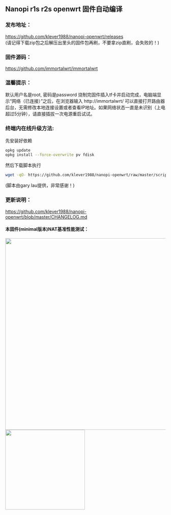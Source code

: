 ## Nanopi r1s r2s openwrt 固件自动编译


### 发布地址：

https://github.com/klever1988/nanopi-openwrt/releases  
(请记得下载zip包之后解压出里头的固件包再刷，不要拿zip直刷，会失败的！)

### 固件源码：

https://github.com/immortalwrt/immortalwrt

### 温馨提示：

默认用户名是root, 密码是password
烧制完固件插入tf卡并启动完成，电脑端显示“网络（已连接）”之后，在浏览器输入 http://immortalwrt/ 可以直接打开路由器后台，无需修改本地连接设置或者查看IP地址。如果网络状态一直是未识别（上电超过5分钟），请直接插拔一次电源重启试试。

### 终端内在线升级方法:	
先安装好依赖
```bash
opkg update
opkg install --force-overwrite pv fdisk
```
然后下载脚本执行
```bash	
wget -qO- https://github.com/klever1988/nanopi-openwrt/raw/master/scripts/autoupdate.sh | sh
```	
(脚本由gary lau提供，非常感谢！)

### 更新说明：

https://github.com/klever1988/nanopi-openwrt/blob/master/CHANGELOG.md

#### 本固件(minimal版本)NAT基准性能测试：

<img src="https://github.com/klever1988/nanopi-openwrt/raw/master/assets/NAT.jpg" width="600" /><img src="https://raw.githubusercontent.com/klever1988/nanopi-openwrt/master/assets/Acc.jpg" width="250" />
